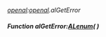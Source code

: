 _[openal](../../modules/openal/openal-module.md):[openal](../../modules/openal/openal-module.md).alGetError_
##### Function alGetError:[ALenum](../../modules/openal/openal-alenum.md)(  )
